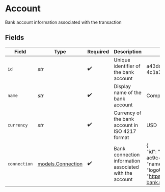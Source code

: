 # Account

Bank account information associated with the transaction


## Fields

| Field                                                                                                                           | Type                                                                                                                            | Required                                                                                                                        | Description                                                                                                                     | Example                                                                                                                         |
| ------------------------------------------------------------------------------------------------------------------------------- | ------------------------------------------------------------------------------------------------------------------------------- | ------------------------------------------------------------------------------------------------------------------------------- | ------------------------------------------------------------------------------------------------------------------------------- | ------------------------------------------------------------------------------------------------------------------------------- |
| `id`                                                                                                                            | *str*                                                                                                                           | :heavy_check_mark:                                                                                                              | Unique identifier of the bank account                                                                                           | a43dc3a5-6925-4d91-ac9c-4c1a34bdb388                                                                                            |
| `name`                                                                                                                          | *str*                                                                                                                           | :heavy_check_mark:                                                                                                              | Display name of the bank account                                                                                                | Company Credit Card                                                                                                             |
| `currency`                                                                                                                      | *str*                                                                                                                           | :heavy_check_mark:                                                                                                              | Currency of the bank account in ISO 4217 format                                                                                 | USD                                                                                                                             |
| `connection`                                                                                                                    | [models.Connection](../models/connection.md)                                                                                    | :heavy_check_mark:                                                                                                              | Bank connection information associated with the account                                                                         | {<br/>"id": "a43dc3a5-6925-4d91-ac9c-4c1a34bdb388",<br/>"name": "Chase Bank",<br/>"logoUrl": "https://cdn.midday.ai/logos/chase-bank.png"<br/>} |